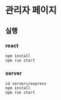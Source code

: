 # 관리자 페이지

## 실행
### react
```
npm install
npm run start
```

### server
```
cd servers/express
npm install
npm run start
```